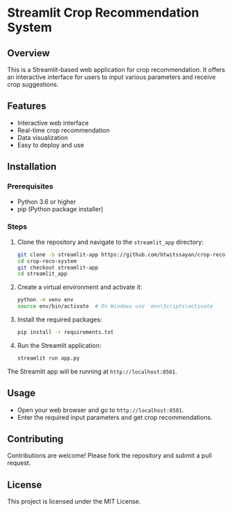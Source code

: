 # Streamlit Crop Recommendation System

## Overview
This is a Streamlit-based web application for crop recommendation. It offers an interactive interface for users to input various parameters and receive crop suggestions.

## Features
- Interactive web interface
- Real-time crop recommendation
- Data visualization
- Easy to deploy and use

## Installation

### Prerequisites
- Python 3.6 or higher
- pip (Python package installer)

### Steps
1. Clone the repository and navigate to the `streamlit_app` directory:
    ```sh
    git clone -b streamlit-app https://github.com/btwitssayan/crop-reco-system.git
    cd crop-reco-system
    git checkout streamlit-app
    cd streamlit_app
    ```

2. Create a virtual environment and activate it:
    ```sh
    python -m venv env
    source env/bin/activate  # On Windows use `env\Scripts\activate`
    ```

3. Install the required packages:
    ```sh
    pip install -r requirements.txt
    ```

4. Run the Streamlit application:
    ```sh
    streamlit run app.py
    ```

The Streamlit app will be running at `http://localhost:8501`.

## Usage
- Open your web browser and go to `http://localhost:8501`.
- Enter the required input parameters and get crop recommendations.

## Contributing
Contributions are welcome! Please fork the repository and submit a pull request.

## License
This project is licensed under the MIT License.

